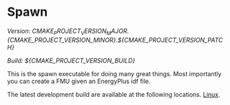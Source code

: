 # Spawn 

_Version: ${CMAKE_PROJECT_VERSION_MAJOR}.${CMAKE_PROJECT_VERSION_MINOR}.${CMAKE_PROJECT_VERSION_PATCH}_

_Build: ${CMAKE_PROJECT_VERSION_BUILD}_


This is the spawn executable for doing many great things. 
Most importantly you can create a FMU given an EnergyPlus idf file.

The latest development build are available at the following locations.
[Linux](https://spawn.s3.amazonaws.com/latest/Spawn-latest-Linux.tar.gz).


